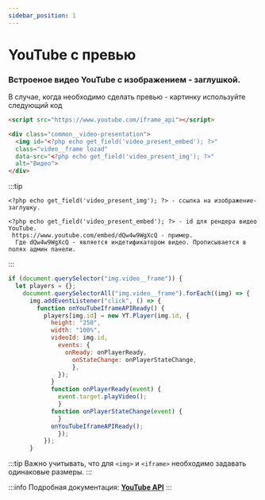 ```yaml
---
sidebar_position: 1
---
```


# YouTube с превью

### Встроеное видео YouTube с изображением - заглушкой.

В случае, когда необходимо сделать превью - картинку используйте следующий код

```html
<script src="https://www.youtube.com/iframe_api"></script>

<div class="common__video-presentation">
  <img id="<?php echo get_field('video_present_embed'); ?>" 
  class="video__frame lozad" 
  data-src="<?php echo get_field('video_present_img'); ?>" 
  alt="Видео">
</div>
````

:::tip
```
<?php echo get_field('video_present_img'); ?> - ссылка на изображение-заглушку.

<?php echo get_field('video_present_embed'); ?> - id для рендера видео YouTube.
 https://www.youtube.com/embed/dQw4w9WgXcQ - пример. 
  Где dQw4w9WgXcQ - является индетификатором видео. Прописывается в полях админ панели.
```
:::

```js
if (document.querySelector("img.video__frame")) {
  let players = {};
    document.querySelectorAll("img.video__frame").forEach((img) => {
      img.addEventListener("click", () => {
        function onYouTubeIframeAPIReady() {
          players[img.id] = new YT.Player(img.id, {
            height: "250",
            width: "100%",
            videoId: img.id,
              events: {
                onReady: onPlayerReady,
                  onStateChange: onPlayerStateChange,
                  },
              });
            }
            function onPlayerReady(event) {
              event.target.playVideo();
              }
            function onPlayerStateChange(event) {
              }
            onYouTubeIframeAPIReady();
              });
          });
      }
```

:::tip
Важно учитывать, что для ```<img>``` и ```<iframe>``` необходимо задавать одинаковые размеры.
:::

:::info
Подробная документация: **[YouTube API](https://developers.google.com/youtube/iframe_api_reference)**
:::